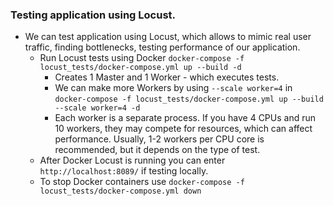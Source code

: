 ### Testing application using Locust.
- We can test application using Locust, which allows to mimic real user traffic, finding bottlenecks, testing
  performance of our application.
  - Run Locust tests using Docker `docker-compose -f locust_tests/docker-compose.yml up --build -d`
    - Creates 1 Master and 1 Worker - which executes tests.
    - We can make more Workers by using `--scale worker=4` in 
      `docker-compose -f locust_tests/docker-compose.yml up --build --scale worker=4 -d`
    - Each worker is a separate process. If you have 4 CPUs and run 10 workers, they may compete for resources,
      which can affect performance. Usually, 1-2 workers per CPU core is recommended, but it depends on the type of test.
  - After Docker Locust is running you can enter `http://localhost:8089/` if testing locally.
  - To stop Docker containers use `docker-compose -f locust_tests/docker-compose.yml down`
